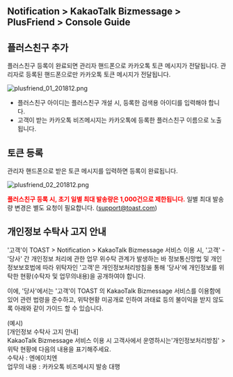## Notification > KakaoTalk Bizmessage > PlusFriend > Console Guide

## 플러스친구 추가

플러스친구 등록이 완료되면 관리자 핸드폰으로 카카오톡 토큰 메시지가 전달됩니다.
관리자로 등록된 핸드폰으로만 카카오톡 토큰 메시지가 전달됩니다.

![plusfriend_01_201812.png](https://static.toastoven.net/prod_alimtalk/plusfriend_01_201904.png)

* 플러스친구 아이디는 플러스친구 개설 시, 등록한 검색용 아이디를 입력해야 합니다.
* 고객이 받는 카카오톡 비즈메시지는 카카오톡에 등록한 플러스친구 이름으로 노출됩니다.

## 토큰 등록

관리자 핸드폰으로 받은 토큰 메시지를 입력하면 등록이 완료됩니다.

![plusfriend_02_201812.png](https://static.toastoven.net/prod_alimtalk/plusfriend_02_201904.png)

<b><span style="color:red">플러스친구 등록 시, 초기 일별 최대 발송량은 1,000건으로 제한됩니다.</span></b>
일별 최대 발송량 변경은 별도 요청이 필요합니다. (support@toast.com)

## 개인정보 수탁사 고지 안내
'고객'이 TOAST > Notification > KakaoTalk Bizmessage 서비스 이용 시, '고객' - '당사' 간 개인정보 처리에 관한 업무 위수탁 관계가 발생하는 바 정보통신망법 및 개인정보보호법에 따라 위탁자인 '고객'은 개인정보처리방침을 통해 '당사'에 개인정보를 위탁한 현황(수탁자 및 업무의내용)을 공개하여야 합니다.

이에, '당사'에서는 '고객'이 TOAST 의 KakaoTalk Bizmessage 서비스를 이용함에 있어 관련 법령을 준수하고, 위탁현황 미공개로 인하여 과태료 등의 불이익을 받지 않도록 아래와 같이 가이드 할 수 있습니다.

(예시)<br>
[개인정보 수탁사 고지 안내]<br>
KakaoTalk Bizmessage 서비스 이용 시 고객사에서 운영하시는'개인정보처리방침' > 위탁 현황에 다음의 내용을 표기해주세요.<br>
수탁사 : 엔에이치엔<br>
업무의 내용 : 카카오톡 비즈메시지 발송 대행<br>
